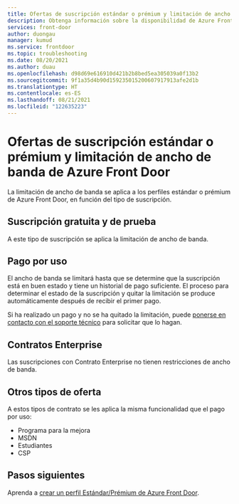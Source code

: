 ```yaml
---
title: Ofertas de suscripción estándar o prémium y limitación de ancho de banda de Azure Front Door
description: Obtenga información sobre la disponibilidad de Azure Front Door estándar o prémium para un tipo de suscripción específico.
services: front-door
author: duongau
manager: kumud
ms.service: frontdoor
ms.topic: troubleshooting
ms.date: 08/20/2021
ms.author: duau
ms.openlocfilehash: d98d69e616910d421b2b8bed5ea305039a0f13b2
ms.sourcegitcommit: 9f1a35d4b90d159235015200607917913afe2d1b
ms.translationtype: HT
ms.contentlocale: es-ES
ms.lasthandoff: 08/21/2021
ms.locfileid: "122635223"
---
```

# <a name="azure-front-door-standardpremium-subscription-offers-and-bandwidth-throttling"></a>Ofertas de suscripción estándar o prémium y limitación de ancho de banda de Azure Front Door

La limitación de ancho de banda se aplica a los perfiles estándar o prémium de Azure Front Door, en función del tipo de suscripción.

## <a name="free-and-trial-subscription"></a>Suscripción gratuita y de prueba

A este tipo de suscripción se aplica la limitación de ancho de banda.

## <a name="pay-as-you-go"></a>Pago por uso

El ancho de banda se limitará hasta que se determine que la suscripción está en buen estado y tiene un historial de pago suficiente. El proceso para determinar el estado de la suscripción y quitar la limitación se produce automáticamente después de recibir el primer pago.

Si ha realizado un pago y no se ha quitado la limitación, puede [ponerse en contacto con el soporte técnico](https://portal.azure.com/?#blade/Microsoft_Azure_Support/HelpAndSupportBlade) para solicitar que lo hagan.

## <a name="enterprise-agreements"></a>Contratos Enterprise

Las suscripciones con Contrato Enterprise no tienen restricciones de ancho de banda.

## <a name="other-offer-types"></a>Otros tipos de oferta

A estos tipos de contrato se les aplica la misma funcionalidad que el pago por uso:

* Programa para la mejora
* MSDN
* Estudiantes
* CSP

## <a name="next-steps"></a>Pasos siguientes

Aprenda a [crear un perfil Estándar/Prémium de Azure Front Door](create-front-door-portal.md).
